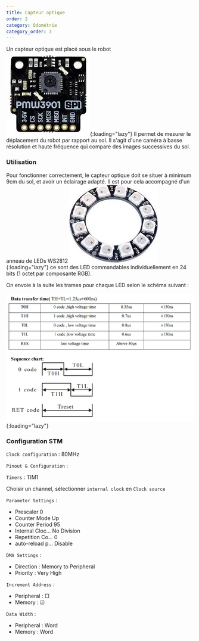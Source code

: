 ```yaml
---
title: Capteur optique
order: 2
category: Odométrie
category_order: 3
---
```


Un capteur optique est placé sous le robot
![PMW3901](/images/components/PMW3901.webp){:loading="lazy"}
Il permet de mesurer le déplacement du robot par rapport au sol. Il s'agit d'une caméra à basse résolution et haute fréquence qui compare des images successives du sol.

### Utilisation 

Pour fonctionner correctement, le capteur optique doit se situer à minimum 9cm du sol, et avoir un éclairage adapté.
Il est pour cela accompagné d'un anneau de LEDs WS2812
![WS2812](/images/components/LED%20Ring.webp){:loading="lazy"}
ce sont des LED commandables individuellement en 24 bits (1 octet par composante RGB).

On envoie à la suite les trames pour chaque LED selon le schéma suivant :

![Commande WS2812](/images/diagrams/Commande%20WS2812.webp){:loading="lazy"}

### Configuration STM

`Clock configuration` : 80MHz

`Pinout & Configuration` :

`Timers` : 	TIM1

Choisir un channel, sélectionner `internal clock` en `Clock source`

`Parameter Settings` :
* Prescaler		0
* Counter Mode	Up
* Counter Period	95
* Internal Cloc...	No Division
* Repetition Co...	0
* auto-reload p...	Disable
	
`DMA Settings` :
* Direction :	Memory to Peripheral
* Priority :	Very High

`Increment Address` :
* Peripheral : □
* Memory : 	 ☑

`Data Width` :
* Peripheral : Word
* Memory : 	 Word